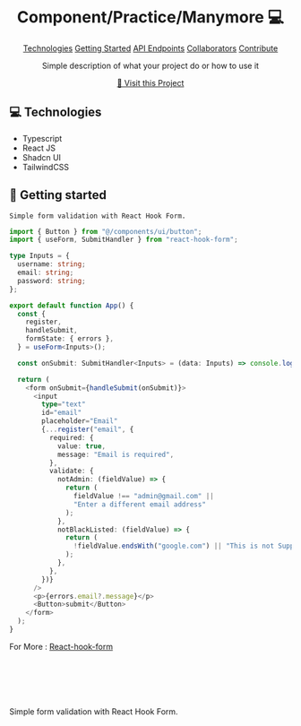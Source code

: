 <h1 align="center" style="font-weight: bold;">Component/Practice/Manymore 💻</h1>

<p align="center">
<a href="#tech">Technologies</a>
<a href="#started">Getting Started</a>
<a href="#routes">API Endpoints</a>
<a href="#colab">Collaborators</a>
<a href="#contribute">Contribute</a> 
</p>

<p align="center">Simple description of what your project do or how to use it</p>

<p align="center">
<a href="https://github.com/ShaanCoding">📱 Visit this Project</a>
</p>
 
<h2 id="technologies">💻 Technologies</h2>

- Typescript
- React JS
- Shadcn UI
- TailwindCSS

<h2 id="started">🚀 Getting started</h2>

```
Simple form validation with React Hook Form.
```

```typescript
import { Button } from "@/components/ui/button";
import { useForm, SubmitHandler } from "react-hook-form";

type Inputs = {
  username: string;
  email: string;
  password: string;
};

export default function App() {
  const {
    register,
    handleSubmit,
    formState: { errors },
  } = useForm<Inputs>();

  const onSubmit: SubmitHandler<Inputs> = (data: Inputs) => console.log(data);

  return (
    <form onSubmit={handleSubmit(onSubmit)}>
      <input
        type="text"
        id="email"
        placeholder="Email"
        {...register("email", {
          required: {
            value: true,
            message: "Email is required",
          },
          validate: {
            notAdmin: (fieldValue) => {
              return (
                fieldValue !== "admin@gmail.com" ||
                "Enter a different email address"
              );
            },
            notBlackListed: (fieldValue) => {
              return (
                !fieldValue.endsWith("google.com") || "This is not Supported"
              );
            },
          },
        })}
      />
      <p>{errors.email?.message}</p>
      <Button>submit</Button>
    </form>
  );
}
```

For More : [React-hook-form](https://react-hook-form.com/)
</br>
</br>
</br>
</br>
</br>
</br>

Simple form validation with React Hook Form.

